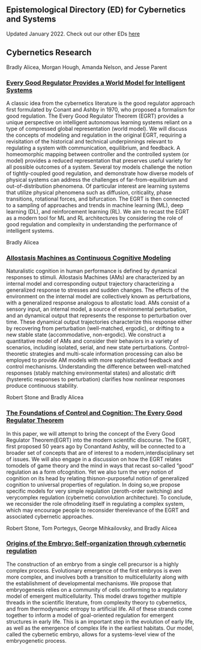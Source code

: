 ## Epistemological Directory (ED) for Cybernetics and Systems
Updated January 2022. Check out our other EDs [here](https://github.com/Orthogonal-Research-Lab/Epistemological-Directories)


## Cybernetics Research

Bradly Alicea, Morgan Hough, Amanda Nelson, and Jesse Parent
### [Every Good Regulator Provides a World Model for Intelligent Systems](https://www.researchgate.net/publication/381547888_Every_Good_Regulator_Provides_a_World_Model_for_Intelligent_Systems)

A classic idea from the cybernetics literature is the good regulator approach first formulated by Conant and Ashby in 1970, who proposed a formalism for good regulation. The Every Good Regulator Theorem (EGRT) provides a unique perspective on intelligent autonomous learning systems reliant on a type of compressed global representation (world model). We will discuss the concepts of modeling and regulation in the original EGRT, requiring a revisitation of the historical and technical underpinnings relevant to regulating a system with communication, equilibrium, and feedback. A homeomorphic mapping between controller and the controlled system (or model) provides a reduced representation that preserves useful variety for all possible outcomes of a system. Several toy models challenge the notion of tightly-coupled good regulation, and demonstrate how diverse models of physical systems can address the challenges of far-from-equilibrium and out-of-distribution phenomena. Of particular interest are learning systems that utilize physical phenomena such as diffusion, criticality, phase transitions, rotational forces, and bifurcation. The EGRT is then connected to a sampling of approaches and trends in machine learning (ML), deep learning (DL), and reinforcement learning (RL). We aim to recast the EGRT as a modern tool for ML and RL architectures by considering the role of good regulation and complexity in understanding the performance of intelligent systems.



Bradly Alicea
### [Allostasis Machines as Continuous Cognitive Modeling](https://www.researchgate.net/publication/379991144_Allostasis_Machines_as_Continuous_Cognitive_Modeling)

Naturalistic cognition in human performance is defined by dynamical responses to stimuli. Allostasis Machines (AMs) are characterized by an internal model and corresponding output trajectory characterizing a generalized response to stresses and sudden changes. The effects of the environment on the internal model are collectively known as perturbations, with a generalized response analogous to allostatic load. AMs consist of a sensory input, an internal model, a source of environmental perturbation, and an dynamical output that represents the response to perturbation over time. These dynamical output trajectories characterize this response either by recovering from perturbation (well-matched, ergodic), or drifting to a new stable state (accommodative, non-ergodic). We construct a quantitative model of AMs and consider their behaviors in a variety of scenarios, including isolated, serial, and new state perturbations. Control-theoretic strategies and multi-scale information processing can also be employed to provide AM models with more sophisticated feedback and control mechanisms. Understanding the difference between well-matched responses (stably matching environmental states) and allostatic drift (hysteretic responses to perturbation) clarifies how nonlinear responses produce continuous stability.



Robert Stone and Bradly Alicea
### [The Foundations of Control and Cognition: The Every Good Regulator Theorem](https://www.researchgate.net/publication/308935327_The_Foundations_of_Control_and_Cognition_The_Every_Good_Regulator_Theorem)

In this paper, we will attempt to bring the concept of the Every Good Regulator Theorem(EGRT) into the modern scientific discourse. The EGRT, first proposed 50 years ago by Conantand Ashby, will be connected to a broader set of concepts that are of interest to a modern,interdisciplinary set of issues. We will also engage in a discussion on how the EGRT relates tomodels of game theory and the mind in ways that recast so-called “good” regulation as a form ofcognition. Yet we also turn the very notion of cognition on its head by relating thisnon-purposeful notion of generalized cognition to universal properties of regulation. In doing so,we propose specific models for very simple regulation (zeroth-order switching) and verycomplex regulation (cybernetic convolution architecture). To conclude, we reconsider the role ofmodeling itself in regulating a complex system, which may encourage people to reconsider therelevance of the EGRT and associated cybernetic approaches.



Robert Stone, Tom Portegys, George Mihkailovsky, and Bradly Alicea
### [Origins of the Embryo: Self-organization through cybernetic regulation](https://www.researchgate.net/publication/327109440_Origins_of_the_Embryo_Self-organization_through_cybernetic_regulation)

The construction of an embryo from a single cell precursor is a highly complex process. Evolutionary emergence of the first embryos is even more complex, and involves both a transition to multicellularity along with the establishment of developmental mechanisms. We propose that embryogenesis relies on a community of cells conforming to a regulatory model of emergent multicellularity. This model draws together multiple threads in the scientific literature, from complexity theory to cybernetics, and from thermodynamic entropy to artificial life. All of these strands come together to inform a model of goal-oriented regulation for emergent structures in early life. This is an important step in the evolution of early life, as well as the emergence of complex life in the earliest habitats. Our model, called the cybernetic embryo, allows for a systems-level view of the embryogenetic process.
